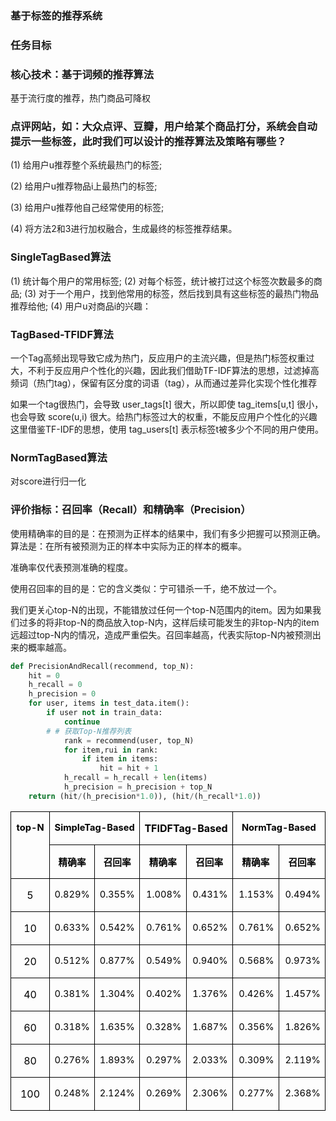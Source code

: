 
### 基于标签的推荐系统
### 任务目标

### 核心技术：基于词频的推荐算法
基于流行度的推荐，热门商品可降权

### 点评网站，如：大众点评、豆瓣，用户给某个商品打分，系统会自动提示一些标签，此时我们可以设计的推荐算法及策略有哪些？
(1) 给用户u推荐整个系统最热门的标签;

(2) 给用户u推荐物品i上最热门的标签;

(3) 给用户u推荐他自己经常使用的标签;

(4) 将方法2和3进行加权融合，生成最终的标签推荐结果。


### SingleTagBased算法
(1) 统计每个用户的常用标签;
(2) 对每个标签，统计被打过这个标签次数最多的商品;
(3) 对于一个用户，找到他常用的标签，然后找到具有这些标签的最热门物品推荐给他;
(4) 用户u对商品i的兴趣：

### TagBased-TFIDF算法
一个Tag高频出现导致它成为热门，反应用户的主流兴趣，但是热门标签权重过大，不利于反应用户个性化的兴趣，因此我们借助TF-IDF算法的思想，过滤掉高频词（热门tag），保留有区分度的词语（tag），从而通过差异化实现个性化推荐

如果一个tag很热门，会导致 user_tags[t] 很大，所以即使 tag_items[u,t] 很小，也会导致 score(u,i) 很大。给热门标签过大的权重，不能反应用户个性化的兴趣这里借鉴TF-IDF的思想，使用 tag_users[t] 表示标签t被多少个不同的用户使用。


### NormTagBased算法
对score进行归一化





### 评价指标：召回率（Recall）和精确率（Precision）
使用精确率的目的是：在预测为正样本的结果中，我们有多少把握可以预测正确。算法是：在所有被预测为正的样本中实际为正的样本的概率。

准确率仅代表预测准确的程度。

使用召回率的目的是：它的含义类似：宁可错杀一千，绝不放过一个。

我们更关心top-N的出现，不能错放过任何一个top-N范围内的item。因为如果我们过多的将非top-N的商品放入top-N内，这样后续可能发生的非top-N内的item远超过top-N内的情况，造成严重偿失。召回率越高，代表实际top-N内被预测出来的概率越高。


```python 
def PrecisionAndRecall(recommend, top_N):
    hit = 0
    h_recall = 0
    h_precision = 0
    for user, items in test_data.item():
        if user not in train_data:
            continue
        # # 获取Top-N推荐列表  
	        rank = recommend(user, top_N)  
	        for item,rui in rank:  
	            if item in items:  
	                hit = hit + 1  
	        h_recall = h_recall + len(items)  
	        h_precision = h_precision + top_N  
    return (hit/(h_precision*1.0)), (hit/(h_recall*1.0))  
```


<table class=MsoTableGrid border=1 cellspacing=0 cellpadding=0 width="100%"
 style='width:100.0%;border-collapse:collapse;border:none'>
 <tr style='height:14.0pt'>
  <td width="13%" nowrap rowspan=2 valign=top style='width:13.06%;border:solid windowtext 1.0pt;
  padding:0cm 5.4pt 0cm 5.4pt;height:14.0pt'>
  <p class=MsoNormal align=center style='text-align:center'><b><span
  lang=EN-US style='font-size:11.0pt;color:black'>top-N</span></b></p>
  </td>
  <td width="28%" nowrap colspan=2 valign=top style='width:28.88%;border:solid windowtext 1.0pt;
  border-left:none;padding:0cm 5.4pt 0cm 5.4pt;height:14.0pt'>
  <p class=MsoNormal align=center style='text-align:center'><b><span
  lang=EN-US style='font-size:11.0pt;color:black'>SimpleTag-Based</span></b></p>
  </td>
  <td width="27%" nowrap colspan=2 valign=top style='width:27.26%;border:solid windowtext 1.0pt;
  border-left:none;padding:0cm 5.4pt 0cm 5.4pt;height:14.0pt'>
  <p class=MsoNormal align=center style='text-align:center'><b><span
  lang=EN-US style='color:black'>TFIDFTag-Based</span></b></p>
  </td>
  <td width="30%" nowrap colspan=2 valign=top style='width:30.8%;border:solid windowtext 1.0pt;
  border-left:none;padding:0cm 5.4pt 0cm 5.4pt;height:14.0pt'>
  <p class=MsoNormal align=center style='text-align:center'><b><span
  lang=EN-US style='font-size:11.0pt;color:black'>NormTag-Based</span></b></p>
  </td>
 </tr>
 <tr style='height:14.0pt'>
  <td width="14%" nowrap valign=top style='width:14.44%;border-top:none;
  border-left:none;border-bottom:solid windowtext 1.0pt;border-right:solid windowtext 1.0pt;
  padding:0cm 5.4pt 0cm 5.4pt;height:14.0pt'>
  <p class=MsoNormal align=center style='text-align:center'><b><span
  style='font-size:11.0pt;color:black'>精确率</span></b></p>
  </td>
  <td width="14%" nowrap valign=top style='width:14.44%;border-top:none;
  border-left:none;border-bottom:solid windowtext 1.0pt;border-right:solid windowtext 1.0pt;
  padding:0cm 5.4pt 0cm 5.4pt;height:14.0pt'>
  <p class=MsoNormal align=center style='text-align:center'><b><span
  style='font-size:11.0pt;color:black'>召回率</span></b></p>
  </td>
  <td width="13%" nowrap valign=top style='width:13.62%;border-top:none;
  border-left:none;border-bottom:solid windowtext 1.0pt;border-right:solid windowtext 1.0pt;
  padding:0cm 5.4pt 0cm 5.4pt;height:14.0pt'>
  <p class=MsoNormal align=center style='text-align:center'><b><span
  style='font-size:11.0pt;color:black'>精确率</span></b></p>
  </td>
  <td width="13%" nowrap valign=top style='width:13.62%;border-top:none;
  border-left:none;border-bottom:solid windowtext 1.0pt;border-right:solid windowtext 1.0pt;
  padding:0cm 5.4pt 0cm 5.4pt;height:14.0pt'>
  <p class=MsoNormal align=center style='text-align:center'><b><span
  style='font-size:11.0pt;color:black'>召回率</span></b></p>
  </td>
  <td width="15%" nowrap valign=top style='width:15.4%;border-top:none;
  border-left:none;border-bottom:solid windowtext 1.0pt;border-right:solid windowtext 1.0pt;
  padding:0cm 5.4pt 0cm 5.4pt;height:14.0pt'>
  <p class=MsoNormal align=center style='text-align:center'><b><span
  style='font-size:11.0pt;color:black'>精确率</span></b></p>
  </td>
  <td width="15%" nowrap valign=top style='width:15.4%;border-top:none;
  border-left:none;border-bottom:solid windowtext 1.0pt;border-right:solid windowtext 1.0pt;
  padding:0cm 5.4pt 0cm 5.4pt;height:14.0pt'>
  <p class=MsoNormal align=center style='text-align:center'><b><span
  style='font-size:11.0pt;color:black'>召回率</span></b></p>
  </td>
 </tr>
 <tr style='height:14.0pt'>
  <td width="13%" nowrap valign=top style='width:13.06%;border:solid windowtext 1.0pt;
  border-top:none;padding:0cm 5.4pt 0cm 5.4pt;height:14.0pt'>
  <p class=MsoNormal align=center style='text-align:center'><span lang=EN-US
  style='color:black'>5</span></p>
  </td>
  <td width="14%" nowrap valign=top style='width:14.44%;border-top:none;
  border-left:none;border-bottom:solid windowtext 1.0pt;border-right:solid windowtext 1.0pt;
  padding:0cm 5.4pt 0cm 5.4pt;height:14.0pt'>
  <p class=MsoNormal align=right style='text-align:right'><span lang=EN-US
  style='font-size:11.0pt;color:black'>0.829%</span></p>
  </td>
  <td width="14%" nowrap valign=top style='width:14.44%;border-top:none;
  border-left:none;border-bottom:solid windowtext 1.0pt;border-right:solid windowtext 1.0pt;
  padding:0cm 5.4pt 0cm 5.4pt;height:14.0pt'>
  <p class=MsoNormal align=right style='text-align:right'><span lang=EN-US
  style='font-size:11.0pt;color:black'>0.355%</span></p>
  </td>
  <td width="13%" nowrap valign=top style='width:13.62%;border-top:none;
  border-left:none;border-bottom:solid windowtext 1.0pt;border-right:solid windowtext 1.0pt;
  padding:0cm 5.4pt 0cm 5.4pt;height:14.0pt'>
  <p class=MsoNormal align=right style='text-align:right'><span lang=EN-US
  style='font-size:11.0pt;color:black'>1.008%</span></p>
  </td>
  <td width="13%" nowrap valign=top style='width:13.62%;border-top:none;
  border-left:none;border-bottom:solid windowtext 1.0pt;border-right:solid windowtext 1.0pt;
  padding:0cm 5.4pt 0cm 5.4pt;height:14.0pt'>
  <p class=MsoNormal align=right style='text-align:right'><span lang=EN-US
  style='font-size:11.0pt;color:black'>0.431%</span></p>
  </td>
  <td width="15%" nowrap valign=top style='width:15.4%;border-top:none;
  border-left:none;border-bottom:solid windowtext 1.0pt;border-right:solid windowtext 1.0pt;
  padding:0cm 5.4pt 0cm 5.4pt;height:14.0pt'>
  <p class=MsoNormal align=right style='text-align:right'><span lang=EN-US
  style='font-size:11.0pt;color:black'>1.153%</span></p>
  </td>
  <td width="15%" nowrap valign=top style='width:15.4%;border-top:none;
  border-left:none;border-bottom:solid windowtext 1.0pt;border-right:solid windowtext 1.0pt;
  padding:0cm 5.4pt 0cm 5.4pt;height:14.0pt'>
  <p class=MsoNormal align=right style='text-align:right'><span lang=EN-US
  style='font-size:11.0pt;color:black'>0.494%</span></p>
  </td>
 </tr>
 <tr style='height:14.0pt'>
  <td width="13%" nowrap valign=top style='width:13.06%;border:solid windowtext 1.0pt;
  border-top:none;padding:0cm 5.4pt 0cm 5.4pt;height:14.0pt'>
  <p class=MsoNormal align=center style='text-align:center'><span lang=EN-US
  style='color:black'>10</span></p>
  </td>
  <td width="14%" nowrap valign=top style='width:14.44%;border-top:none;
  border-left:none;border-bottom:solid windowtext 1.0pt;border-right:solid windowtext 1.0pt;
  padding:0cm 5.4pt 0cm 5.4pt;height:14.0pt'>
  <p class=MsoNormal align=right style='text-align:right'><span lang=EN-US
  style='font-size:11.0pt;color:black'>0.633%</span></p>
  </td>
  <td width="14%" nowrap valign=top style='width:14.44%;border-top:none;
  border-left:none;border-bottom:solid windowtext 1.0pt;border-right:solid windowtext 1.0pt;
  padding:0cm 5.4pt 0cm 5.4pt;height:14.0pt'>
  <p class=MsoNormal align=right style='text-align:right'><span lang=EN-US
  style='font-size:11.0pt;color:black'>0.542%</span></p>
  </td>
  <td width="13%" nowrap valign=top style='width:13.62%;border-top:none;
  border-left:none;border-bottom:solid windowtext 1.0pt;border-right:solid windowtext 1.0pt;
  padding:0cm 5.4pt 0cm 5.4pt;height:14.0pt'>
  <p class=MsoNormal align=right style='text-align:right'><span lang=EN-US
  style='font-size:11.0pt;color:black'>0.761%</span></p>
  </td>
  <td width="13%" nowrap valign=top style='width:13.62%;border-top:none;
  border-left:none;border-bottom:solid windowtext 1.0pt;border-right:solid windowtext 1.0pt;
  padding:0cm 5.4pt 0cm 5.4pt;height:14.0pt'>
  <p class=MsoNormal align=right style='text-align:right'><span lang=EN-US
  style='font-size:11.0pt;color:black'>0.652%</span></p>
  </td>
  <td width="15%" nowrap valign=top style='width:15.4%;border-top:none;
  border-left:none;border-bottom:solid windowtext 1.0pt;border-right:solid windowtext 1.0pt;
  padding:0cm 5.4pt 0cm 5.4pt;height:14.0pt'>
  <p class=MsoNormal align=right style='text-align:right'><span lang=EN-US
  style='font-size:11.0pt;color:black'>0.761%</span></p>
  </td>
  <td width="15%" nowrap valign=top style='width:15.4%;border-top:none;
  border-left:none;border-bottom:solid windowtext 1.0pt;border-right:solid windowtext 1.0pt;
  padding:0cm 5.4pt 0cm 5.4pt;height:14.0pt'>
  <p class=MsoNormal align=right style='text-align:right'><span lang=EN-US
  style='font-size:11.0pt;color:black'>0.652%</span></p>
  </td>
 </tr>
 <tr style='height:14.0pt'>
  <td width="13%" nowrap valign=top style='width:13.06%;border:solid windowtext 1.0pt;
  border-top:none;padding:0cm 5.4pt 0cm 5.4pt;height:14.0pt'>
  <p class=MsoNormal align=center style='text-align:center'><span lang=EN-US
  style='color:black'>20</span></p>
  </td>
  <td width="14%" nowrap valign=top style='width:14.44%;border-top:none;
  border-left:none;border-bottom:solid windowtext 1.0pt;border-right:solid windowtext 1.0pt;
  padding:0cm 5.4pt 0cm 5.4pt;height:14.0pt'>
  <p class=MsoNormal align=right style='text-align:right'><span lang=EN-US
  style='font-size:11.0pt;color:black'>0.512%</span></p>
  </td>
  <td width="14%" nowrap valign=top style='width:14.44%;border-top:none;
  border-left:none;border-bottom:solid windowtext 1.0pt;border-right:solid windowtext 1.0pt;
  padding:0cm 5.4pt 0cm 5.4pt;height:14.0pt'>
  <p class=MsoNormal align=right style='text-align:right'><span lang=EN-US
  style='font-size:11.0pt;color:black'>0.877%</span></p>
  </td>
  <td width="13%" nowrap valign=top style='width:13.62%;border-top:none;
  border-left:none;border-bottom:solid windowtext 1.0pt;border-right:solid windowtext 1.0pt;
  padding:0cm 5.4pt 0cm 5.4pt;height:14.0pt'>
  <p class=MsoNormal align=right style='text-align:right'><span lang=EN-US
  style='font-size:11.0pt;color:black'>0.549%</span></p>
  </td>
  <td width="13%" nowrap valign=top style='width:13.62%;border-top:none;
  border-left:none;border-bottom:solid windowtext 1.0pt;border-right:solid windowtext 1.0pt;
  padding:0cm 5.4pt 0cm 5.4pt;height:14.0pt'>
  <p class=MsoNormal align=right style='text-align:right'><span lang=EN-US
  style='font-size:11.0pt;color:black'>0.940%</span></p>
  </td>
  <td width="15%" nowrap valign=top style='width:15.4%;border-top:none;
  border-left:none;border-bottom:solid windowtext 1.0pt;border-right:solid windowtext 1.0pt;
  padding:0cm 5.4pt 0cm 5.4pt;height:14.0pt'>
  <p class=MsoNormal align=right style='text-align:right'><span lang=EN-US
  style='font-size:11.0pt;color:black'>0.568%</span></p>
  </td>
  <td width="15%" nowrap valign=top style='width:15.4%;border-top:none;
  border-left:none;border-bottom:solid windowtext 1.0pt;border-right:solid windowtext 1.0pt;
  padding:0cm 5.4pt 0cm 5.4pt;height:14.0pt'>
  <p class=MsoNormal align=right style='text-align:right'><span lang=EN-US
  style='font-size:11.0pt;color:black'>0.973%</span></p>
  </td>
 </tr>
 <tr style='height:14.0pt'>
  <td width="13%" nowrap valign=top style='width:13.06%;border:solid windowtext 1.0pt;
  border-top:none;padding:0cm 5.4pt 0cm 5.4pt;height:14.0pt'>
  <p class=MsoNormal align=center style='text-align:center'><span lang=EN-US
  style='color:black'>40</span></p>
  </td>
  <td width="14%" nowrap valign=top style='width:14.44%;border-top:none;
  border-left:none;border-bottom:solid windowtext 1.0pt;border-right:solid windowtext 1.0pt;
  padding:0cm 5.4pt 0cm 5.4pt;height:14.0pt'>
  <p class=MsoNormal align=right style='text-align:right'><span lang=EN-US
  style='font-size:11.0pt;color:black'>0.381%</span></p>
  </td>
  <td width="14%" nowrap valign=top style='width:14.44%;border-top:none;
  border-left:none;border-bottom:solid windowtext 1.0pt;border-right:solid windowtext 1.0pt;
  padding:0cm 5.4pt 0cm 5.4pt;height:14.0pt'>
  <p class=MsoNormal align=right style='text-align:right'><span lang=EN-US
  style='font-size:11.0pt;color:black'>1.304%</span></p>
  </td>
  <td width="13%" nowrap valign=top style='width:13.62%;border-top:none;
  border-left:none;border-bottom:solid windowtext 1.0pt;border-right:solid windowtext 1.0pt;
  padding:0cm 5.4pt 0cm 5.4pt;height:14.0pt'>
  <p class=MsoNormal align=right style='text-align:right'><span lang=EN-US
  style='font-size:11.0pt;color:black'>0.402%</span></p>
  </td>
  <td width="13%" nowrap valign=top style='width:13.62%;border-top:none;
  border-left:none;border-bottom:solid windowtext 1.0pt;border-right:solid windowtext 1.0pt;
  padding:0cm 5.4pt 0cm 5.4pt;height:14.0pt'>
  <p class=MsoNormal align=right style='text-align:right'><span lang=EN-US
  style='font-size:11.0pt;color:black'>1.376%</span></p>
  </td>
  <td width="15%" nowrap valign=top style='width:15.4%;border-top:none;
  border-left:none;border-bottom:solid windowtext 1.0pt;border-right:solid windowtext 1.0pt;
  padding:0cm 5.4pt 0cm 5.4pt;height:14.0pt'>
  <p class=MsoNormal align=right style='text-align:right'><span lang=EN-US
  style='font-size:11.0pt;color:black'>0.426%</span></p>
  </td>
  <td width="15%" nowrap valign=top style='width:15.4%;border-top:none;
  border-left:none;border-bottom:solid windowtext 1.0pt;border-right:solid windowtext 1.0pt;
  padding:0cm 5.4pt 0cm 5.4pt;height:14.0pt'>
  <p class=MsoNormal align=right style='text-align:right'><span lang=EN-US
  style='font-size:11.0pt;color:black'>1.457%</span></p>
  </td>
 </tr>
 <tr style='height:14.0pt'>
  <td width="13%" nowrap valign=top style='width:13.06%;border:solid windowtext 1.0pt;
  border-top:none;padding:0cm 5.4pt 0cm 5.4pt;height:14.0pt'>
  <p class=MsoNormal align=center style='text-align:center'><span lang=EN-US
  style='color:black'>60</span></p>
  </td>
  <td width="14%" nowrap valign=top style='width:14.44%;border-top:none;
  border-left:none;border-bottom:solid windowtext 1.0pt;border-right:solid windowtext 1.0pt;
  padding:0cm 5.4pt 0cm 5.4pt;height:14.0pt'>
  <p class=MsoNormal align=right style='text-align:right'><span lang=EN-US
  style='font-size:11.0pt;color:black'>0.318%</span></p>
  </td>
  <td width="14%" nowrap valign=top style='width:14.44%;border-top:none;
  border-left:none;border-bottom:solid windowtext 1.0pt;border-right:solid windowtext 1.0pt;
  padding:0cm 5.4pt 0cm 5.4pt;height:14.0pt'>
  <p class=MsoNormal align=right style='text-align:right'><span lang=EN-US
  style='font-size:11.0pt;color:black'>1.635%</span></p>
  </td>
  <td width="13%" nowrap valign=top style='width:13.62%;border-top:none;
  border-left:none;border-bottom:solid windowtext 1.0pt;border-right:solid windowtext 1.0pt;
  padding:0cm 5.4pt 0cm 5.4pt;height:14.0pt'>
  <p class=MsoNormal align=right style='text-align:right'><span lang=EN-US
  style='font-size:11.0pt;color:black'>0.328%</span></p>
  </td>
  <td width="13%" nowrap valign=top style='width:13.62%;border-top:none;
  border-left:none;border-bottom:solid windowtext 1.0pt;border-right:solid windowtext 1.0pt;
  padding:0cm 5.4pt 0cm 5.4pt;height:14.0pt'>
  <p class=MsoNormal align=right style='text-align:right'><span lang=EN-US
  style='font-size:11.0pt;color:black'>1.687%</span></p>
  </td>
  <td width="15%" nowrap valign=top style='width:15.4%;border-top:none;
  border-left:none;border-bottom:solid windowtext 1.0pt;border-right:solid windowtext 1.0pt;
  padding:0cm 5.4pt 0cm 5.4pt;height:14.0pt'>
  <p class=MsoNormal align=right style='text-align:right'><span lang=EN-US
  style='font-size:11.0pt;color:black'>0.356%</span></p>
  </td>
  <td width="15%" nowrap valign=top style='width:15.4%;border-top:none;
  border-left:none;border-bottom:solid windowtext 1.0pt;border-right:solid windowtext 1.0pt;
  padding:0cm 5.4pt 0cm 5.4pt;height:14.0pt'>
  <p class=MsoNormal align=right style='text-align:right'><span lang=EN-US
  style='font-size:11.0pt;color:black'>1.826%</span></p>
  </td>
 </tr>
 <tr style='height:14.0pt'>
  <td width="13%" nowrap valign=top style='width:13.06%;border:solid windowtext 1.0pt;
  border-top:none;padding:0cm 5.4pt 0cm 5.4pt;height:14.0pt'>
  <p class=MsoNormal align=center style='text-align:center'><span lang=EN-US
  style='color:black'>80</span></p>
  </td>
  <td width="14%" nowrap valign=top style='width:14.44%;border-top:none;
  border-left:none;border-bottom:solid windowtext 1.0pt;border-right:solid windowtext 1.0pt;
  padding:0cm 5.4pt 0cm 5.4pt;height:14.0pt'>
  <p class=MsoNormal align=right style='text-align:right'><span lang=EN-US
  style='font-size:11.0pt;color:black'>0.276%</span></p>
  </td>
  <td width="14%" nowrap valign=top style='width:14.44%;border-top:none;
  border-left:none;border-bottom:solid windowtext 1.0pt;border-right:solid windowtext 1.0pt;
  padding:0cm 5.4pt 0cm 5.4pt;height:14.0pt'>
  <p class=MsoNormal align=right style='text-align:right'><span lang=EN-US
  style='font-size:11.0pt;color:black'>1.893%</span></p>
  </td>
  <td width="13%" nowrap valign=top style='width:13.62%;border-top:none;
  border-left:none;border-bottom:solid windowtext 1.0pt;border-right:solid windowtext 1.0pt;
  padding:0cm 5.4pt 0cm 5.4pt;height:14.0pt'>
  <p class=MsoNormal align=right style='text-align:right'><span lang=EN-US
  style='font-size:11.0pt;color:black'>0.297%</span></p>
  </td>
  <td width="13%" nowrap valign=top style='width:13.62%;border-top:none;
  border-left:none;border-bottom:solid windowtext 1.0pt;border-right:solid windowtext 1.0pt;
  padding:0cm 5.4pt 0cm 5.4pt;height:14.0pt'>
  <p class=MsoNormal align=right style='text-align:right'><span lang=EN-US
  style='font-size:11.0pt;color:black'>2.033%</span></p>
  </td>
  <td width="15%" nowrap valign=top style='width:15.4%;border-top:none;
  border-left:none;border-bottom:solid windowtext 1.0pt;border-right:solid windowtext 1.0pt;
  padding:0cm 5.4pt 0cm 5.4pt;height:14.0pt'>
  <p class=MsoNormal align=right style='text-align:right'><span lang=EN-US
  style='font-size:11.0pt;color:black'>0.309%</span></p>
  </td>
  <td width="15%" nowrap valign=top style='width:15.4%;border-top:none;
  border-left:none;border-bottom:solid windowtext 1.0pt;border-right:solid windowtext 1.0pt;
  padding:0cm 5.4pt 0cm 5.4pt;height:14.0pt'>
  <p class=MsoNormal align=right style='text-align:right'><span lang=EN-US
  style='font-size:11.0pt;color:black'>2.119%</span></p>
  </td>
 </tr>
 <tr style='height:14.0pt'>
  <td width="13%" nowrap valign=top style='width:13.06%;border:solid windowtext 1.0pt;
  border-top:none;padding:0cm 5.4pt 0cm 5.4pt;height:14.0pt'>
  <p class=MsoNormal align=center style='text-align:center'><span lang=EN-US
  style='color:black'>100</span></p>
  </td>
  <td width="14%" nowrap valign=top style='width:14.44%;border-top:none;
  border-left:none;border-bottom:solid windowtext 1.0pt;border-right:solid windowtext 1.0pt;
  padding:0cm 5.4pt 0cm 5.4pt;height:14.0pt'>
  <p class=MsoNormal align=right style='text-align:right'><span lang=EN-US
  style='font-size:11.0pt;color:black'>0.248%</span></p>
  </td>
  <td width="14%" nowrap valign=top style='width:14.44%;border-top:none;
  border-left:none;border-bottom:solid windowtext 1.0pt;border-right:solid windowtext 1.0pt;
  padding:0cm 5.4pt 0cm 5.4pt;height:14.0pt'>
  <p class=MsoNormal align=right style='text-align:right'><span lang=EN-US
  style='font-size:11.0pt;color:black'>2.124%</span></p>
  </td>
  <td width="13%" nowrap valign=top style='width:13.62%;border-top:none;
  border-left:none;border-bottom:solid windowtext 1.0pt;border-right:solid windowtext 1.0pt;
  padding:0cm 5.4pt 0cm 5.4pt;height:14.0pt'>
  <p class=MsoNormal align=right style='text-align:right'><span lang=EN-US
  style='font-size:11.0pt;color:black'>0.269%</span></p>
  </td>
  <td width="13%" nowrap valign=top style='width:13.62%;border-top:none;
  border-left:none;border-bottom:solid windowtext 1.0pt;border-right:solid windowtext 1.0pt;
  padding:0cm 5.4pt 0cm 5.4pt;height:14.0pt'>
  <p class=MsoNormal align=right style='text-align:right'><span lang=EN-US
  style='font-size:11.0pt;color:black'>2.306%</span></p>
  </td>
  <td width="15%" nowrap valign=top style='width:15.4%;border-top:none;
  border-left:none;border-bottom:solid windowtext 1.0pt;border-right:solid windowtext 1.0pt;
  padding:0cm 5.4pt 0cm 5.4pt;height:14.0pt'>
  <p class=MsoNormal align=right style='text-align:right'><span lang=EN-US
  style='font-size:11.0pt;color:black'>0.277%</span></p>
  </td>
  <td width="15%" nowrap valign=top style='width:15.4%;border-top:none;
  border-left:none;border-bottom:solid windowtext 1.0pt;border-right:solid windowtext 1.0pt;
  padding:0cm 5.4pt 0cm 5.4pt;height:14.0pt'>
  <p class=MsoNormal align=right style='text-align:right'><span lang=EN-US
  style='font-size:11.0pt;color:black'>2.368%</span></p>
  </td>
 </tr>
</table>
